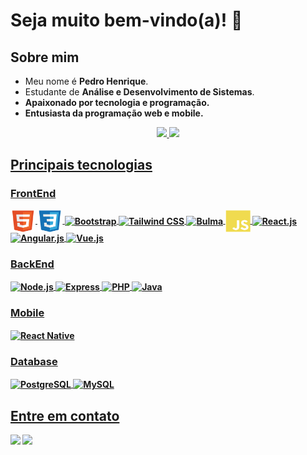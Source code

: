 # Seja muito bem-vindo(a)! 👋

<div>
  <h2>Sobre mim</h2>
  <ul>
    <li>Meu nome é <b>Pedro Henrique</b>.</li>
  	<li>Estudante de <b>Análise e Desenvolvimento de Sistemas</b>.</li>
  	<li><b>Apaixonado por <b>tecnologia e programação</b>.</li>
  	<li><b>Entusiasta da programação web e mobile.</b></li>
  </ul>
</div>

<div align="center">
  <a href="https://github.com/phms07">
  <img height="180em" src="https://github-readme-stats.vercel.app/api?username=phms07&show_icons=true&theme=github_dark&include_all_commits=true&count_private=true"/>
  <img height="180em" src="https://github-readme-stats.vercel.app/api/top-langs/?username=phms07&layout=compact&langs_count=8&theme=github_dark"/>
</div>

<div>
    <h2>Principais tecnologias</h2>
    <h3>FrontEnd</h3>
    <img alt="HTML" height="35" width="40" align="center" src="https://raw.githubusercontent.com/devicons/devicon/master/icons/html5/html5-original.svg" />
    <img alt="CSS" height="35" width="40" align="center" src="https://raw.githubusercontent.com/devicons/devicon/master/icons/css3/css3-original.svg" />
    <img alt="Bootstrap" height="40" width="40" align="center" src="https://cdn.jsdelivr.net/gh/devicons/devicon/icons/bootstrap/bootstrap-original.svg" />
    <img alt="Tailwind CSS" height="50" width="40" align="center" src="https://cdn.jsdelivr.net/gh/devicons/devicon/icons/tailwindcss/tailwindcss-plain.svg" />
    <img alt="Bulma" height="50" width="40" align="center" src="https://cdn.jsdelivr.net/gh/devicons/devicon/icons/bulma/bulma-plain.svg" />
    <img alt="JavaScript" height="35" width="40" align="center" src="https://raw.githubusercontent.com/devicons/devicon/master/icons/javascript/javascript-plain.svg" />
    <img alt="React.js" height="40" width="40" align="center" src="https://cdn.jsdelivr.net/gh/devicons/devicon/icons/react/react-original.svg" />
    <img alt="Angular.js" height="40" width="40" align="center" src="https://cdn.jsdelivr.net/gh/devicons/devicon/icons/angularjs/angularjs-original.svg" />
    <img alt="Vue.js" height="40" width="40" align="center" src="https://cdn.jsdelivr.net/gh/devicons/devicon/icons/vuejs/vuejs-original.svg" />
    <br>
    <h3>BackEnd</h3>
    <img alt="Node.js" height="35" width="40" align="center" src="https://cdn.jsdelivr.net/gh/devicons/devicon/icons/nodejs/nodejs-original.svg" />
    <img alt="Express" height="40" width="40" align="center" src="https://cdn.jsdelivr.net/gh/devicons/devicon/icons/express/express-original.svg" />
    <img alt="PHP" height="40" width="40"  align="center" src="https://cdn.jsdelivr.net/gh/devicons/devicon/icons/php/php-original.svg" />
    <img alt="Java" height="40" width="45" align="center" src="https://cdn.jsdelivr.net/gh/devicons/devicon/icons/java/java-original.svg" />
    <br>
    <h3>Mobile</h3>
    <img alt="React Native" height="40" width="40" align="center" src="https://cdn.jsdelivr.net/gh/devicons/devicon/icons/react/react-original.svg" />
    <br>
    <h3>Database</h3>
    <img alt="PostgreSQL" height="40" width="40" align="center" src="https://cdn.jsdelivr.net/gh/devicons/devicon/icons/postgresql/postgresql-original.svg" />
    <img alt="MySQL" height="40" width="40" align="center" src="https://cdn.jsdelivr.net/gh/devicons/devicon/icons/mysql/mysql-original.svg" />
</div>

<div>
    <h2>Entre em contato</h2>
    <a href = "mailto:pedrohenriquemiquelimdasilva@gmail.com"><img src="https://img.shields.io/badge/-Gmail-%23333?style=for-the-badge&logo=gmail&logoColor=white" target="_blank"></a>
    <a href="https://www.linkedin.com/in/pedro-mequelim/" target="_blank"><img src="https://img.shields.io/badge/-LinkedIn-%230077B5?style=for-the-badge&logo=linkedin&logoColor=white" target="_blank"></a>
</div>

